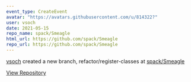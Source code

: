 ```yaml
---
event_type: CreateEvent
avatar: "https://avatars.githubusercontent.com/u/814322?"
user: vsoch
date: 2021-05-15
repo_name: spack/Smeagle
html_url: https://github.com/spack/Smeagle
repo_url: https://github.com/spack/Smeagle
---
```


<a href='https://github.com/vsoch' target='_blank'>vsoch</a> created a new branch, refactor/register-classes at <a href='https://github.com/spack/Smeagle' target='_blank'>spack/Smeagle</a>

<a href='https://github.com/spack/Smeagle' target='_blank'>View Repository</a>